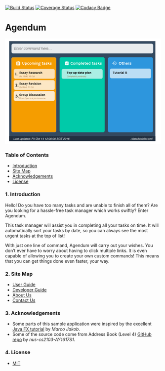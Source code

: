 [![Build Status](https://travis-ci.org/CS2103AUG2016-W11-C2/main.svg?branch=master)](https://travis-ci.org/CS2103AUG2016-W11-C2/main)
[![Coverage Status](https://coveralls.io/repos/github/CS2103AUG2016-W11-C2/main/badge.svg?branch=master)](https://coveralls.io/github/CS2103AUG2016-W11-C2/main?branch=master)
[![Codacy Badge](https://api.codacy.com/project/badge/Grade/b2c2cb7e938f4d9eb626926dc3670f3c)](https://www.codacy.com/app/vishnu/main?utm_source=github.com&amp;utm_medium=referral&amp;utm_content=CS2103AUG2016-W11-C2/main&amp;utm_campaign=Badge_Grade)

# Agendum

<img src="docs/images/Ui.png" width="600"><br>

### Table of Contents

* [Introduction](#1-introduction)
* [Site Map](#2-site-map)
* [Acknowledgements](#3-acknowledgements)
* [License](#4-license)


### 1. Introduction
Hello! Do you have too many tasks and are unable to finish all of them? Are you looking for a hassle-free task manager which works swiftly?
Enter Agendum.

This task manager will assist you in completing all your tasks on time. It will automatically sort your tasks by date, so you can always see the most urgent tasks at the top of list!

With just one line of command, Agendum will carry out your wishes. You don’t ever have to worry about having to click multiple links. It is even capable of allowing you to create your own custom commands! This means that you can get things done even faster, your way.
  
### 2. Site Map
* [User Guide](docs/UserGuide.md) 
* [Developer Guide](docs/DeveloperGuide.md) 
* [About Us](docs/AboutUs.md)
* [Contact Us](docs/ContactUs.md)


### 3. Acknowledgements

* Some parts of this sample application were inspired by the excellent 
  [Java FX tutorial](http://code.makery.ch/library/javafx-8-tutorial/) by *Marco Jakob*. 
* Some of the source code come from Address Book (Level 4)
  [GitHub repo](https://github.com/nus-cs2103-AY1617S1/addressbook-level4) by *nus-cs2103-AY1617S1*. 


### 4. License
* [MIT](LICENSE)
